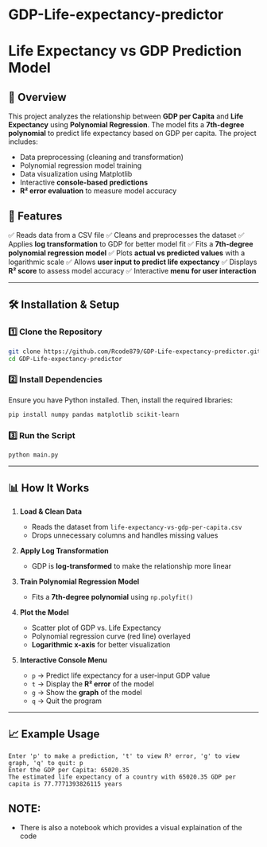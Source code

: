 # GDP-Life-expectancy-predictor
# Life Expectancy vs GDP Prediction Model

## 📌 Overview

This project analyzes the relationship between **GDP per Capita** and **Life Expectancy** using **Polynomial Regression**. The model fits a **7th-degree polynomial** to predict life expectancy based on GDP per capita. The project includes:

- Data preprocessing (cleaning and transformation)
- Polynomial regression model training
- Data visualization using Matplotlib
- Interactive **console-based predictions**
- **R² error evaluation** to measure model accuracy

## 🚀 Features

✅ Reads data from a CSV file ✅ Cleans and preprocesses the dataset ✅ Applies **log transformation** to GDP for better model fit ✅ Fits a **7th-degree polynomial regression model** ✅ Plots **actual vs predicted values** with a logarithmic scale ✅ Allows **user input to predict life expectancy** ✅ Displays **R² score** to assess model accuracy ✅ Interactive **menu for user interaction**

---

## 🛠️ Installation & Setup

### **1️⃣ Clone the Repository**

```sh
git clone https://github.com/Rcode879/GDP-Life-expectancy-predictor.git
cd GDP-Life-expectancy-predictor
```

### **2️⃣ Install Dependencies**

Ensure you have Python installed. Then, install the required libraries:

```sh
pip install numpy pandas matplotlib scikit-learn
```

### **3️⃣ Run the Script**

```sh
python main.py
```

---

## 📊 How It Works

1. **Load & Clean Data**

   - Reads the dataset from `life-expectancy-vs-gdp-per-capita.csv`
   - Drops unnecessary columns and handles missing values

2. **Apply Log Transformation**

   - GDP is **log-transformed** to make the relationship more linear

3. **Train Polynomial Regression Model**

   - Fits a **7th-degree polynomial** using `np.polyfit()`

4. **Plot the Model**

   - Scatter plot of GDP vs. Life Expectancy
   - Polynomial regression curve (red line) overlayed
   - **Logarithmic x-axis** for better visualization

5. **Interactive Console Menu**

   - `p` → Predict life expectancy for a user-input GDP value
   - `t` → Display the **R² error** of the model
   - `g` → Show the **graph** of the model
   - `q` → Quit the program

---

## 📈 Example Usage

```
Enter 'p' to make a prediction, 't' to view R² error, 'g' to view graph, 'q' to quit: p
Enter the GDP per Capita: 65020.35
The estimated life expectancy of a country with 65020.35 GDP per capita is 77.7771393826115 years
```

## NOTE:

   - There is also a notebook which provides a visual explaination of the code

